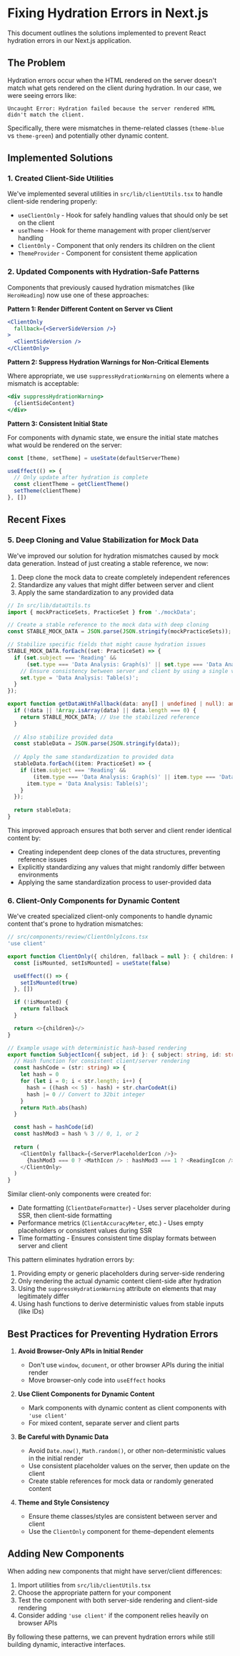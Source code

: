 # Fixing Hydration Errors in Next.js

This document outlines the solutions implemented to prevent React hydration errors in our Next.js application.

## The Problem

Hydration errors occur when the HTML rendered on the server doesn't match what gets rendered on the client during hydration. In our case, we were seeing errors like:

```
Uncaught Error: Hydration failed because the server rendered HTML didn't match the client.
```

Specifically, there were mismatches in theme-related classes (`theme-blue` vs `theme-green`) and potentially other dynamic content.

## Implemented Solutions

### 1. Created Client-Side Utilities

We've implemented several utilities in `src/lib/clientUtils.tsx` to handle client-side rendering properly:

- `useClientOnly` - Hook for safely handling values that should only be set on the client
- `useTheme` - Hook for theme management with proper client/server handling
- `ClientOnly` - Component that only renders its children on the client
- `ThemeProvider` - Component for consistent theme application

### 2. Updated Components with Hydration-Safe Patterns

Components that previously caused hydration mismatches (like `HeroHeading`) now use one of these approaches:

**Pattern 1: Render Different Content on Server vs Client**

```jsx
<ClientOnly
  fallback={<ServerSideVersion />}
>
  <ClientSideVersion />
</ClientOnly>
```

**Pattern 2: Suppress Hydration Warnings for Non-Critical Elements**

Where appropriate, we use `suppressHydrationWarning` on elements where a mismatch is acceptable:

```jsx
<div suppressHydrationWarning>
  {clientSideContent}
</div>
```

**Pattern 3: Consistent Initial State**

For components with dynamic state, we ensure the initial state matches what would be rendered on the server:

```jsx
const [theme, setTheme] = useState(defaultServerTheme)

useEffect(() => {
  // Only update after hydration is complete
  const clientTheme = getClientTheme()
  setTheme(clientTheme)
}, [])
```

## Recent Fixes

### 5. Deep Cloning and Value Stabilization for Mock Data

We've improved our solution for hydration mismatches caused by mock data generation. Instead of just creating a stable reference, we now:

1. Deep clone the mock data to create completely independent references
2. Standardize any values that might differ between server and client
3. Apply the same standardization to any provided data

```typescript
// In src/lib/dataUtils.ts
import { mockPracticeSets, PracticeSet } from './mockData';

// Create a stable reference to the mock data with deep cloning
const STABLE_MOCK_DATA = JSON.parse(JSON.stringify(mockPracticeSets));

// Stabilize specific fields that might cause hydration issues
STABLE_MOCK_DATA.forEach((set: PracticeSet) => {
  if (set.subject === 'Reading' && 
      (set.type === 'Data Analysis: Graph(s)' || set.type === 'Data Analysis: Table(s)')) {
    // Ensure consistency between server and client by using a single value
    set.type = 'Data Analysis: Table(s)';
  }
});

export function getDataWithFallback(data: any[] | undefined | null): any[] {
  if (!data || !Array.isArray(data) || data.length === 0) {
    return STABLE_MOCK_DATA; // Use the stabilized reference
  }
  
  // Also stabilize provided data
  const stableData = JSON.parse(JSON.stringify(data));
  
  // Apply the same standardization to provided data
  stableData.forEach((item: PracticeSet) => {
    if (item.subject === 'Reading' && 
        (item.type === 'Data Analysis: Graph(s)' || item.type === 'Data Analysis: Table(s)')) {
      item.type = 'Data Analysis: Table(s)';
    }
  });
  
  return stableData;
}
```

This improved approach ensures that both server and client render identical content by:
- Creating independent deep clones of the data structures, preventing reference issues
- Explicitly standardizing any values that might randomly differ between environments
- Applying the same standardization process to user-provided data

### 6. Client-Only Components for Dynamic Content

We've created specialized client-only components to handle dynamic content that's prone to hydration mismatches:

```typescript
// src/components/review/ClientOnlyIcons.tsx
'use client'

export function ClientOnly({ children, fallback = null }: { children: React.ReactNode, fallback?: React.ReactNode }) {
  const [isMounted, setIsMounted] = useState(false)

  useEffect(() => {
    setIsMounted(true)
  }, [])

  if (!isMounted) {
    return fallback
  }

  return <>{children}</>
}

// Example usage with deterministic hash-based rendering
export function SubjectIcon({ subject, id }: { subject: string, id: string }) {
  // Hash function for consistent client/server rendering
  const hashCode = (str: string) => {
    let hash = 0
    for (let i = 0; i < str.length; i++) {
      hash = ((hash << 5) - hash) + str.charCodeAt(i)
      hash |= 0 // Convert to 32bit integer
    }
    return Math.abs(hash)
  }

  const hash = hashCode(id)
  const hashMod3 = hash % 3 // 0, 1, or 2
  
  return (
    <ClientOnly fallback={<ServerPlaceholderIcon />}>
      {hashMod3 === 0 ? <MathIcon /> : hashMod3 === 1 ? <ReadingIcon /> : <WritingIcon />}
    </ClientOnly>
  )
}
```

Similar client-only components were created for:
- Date formatting (`ClientDateFormatter`) - Uses server placeholder during SSR, then client-side formatting
- Performance metrics (`ClientAccuracyMeter`, etc.) - Uses empty placeholders or consistent values during SSR
- Time formatting - Ensures consistent time display formats between server and client

This pattern eliminates hydration errors by:
1. Providing empty or generic placeholders during server-side rendering
2. Only rendering the actual dynamic content client-side after hydration
3. Using the `suppressHydrationWarning` attribute on elements that may legitimately differ
4. Using hash functions to derive deterministic values from stable inputs (like IDs)

## Best Practices for Preventing Hydration Errors

1. **Avoid Browser-Only APIs in Initial Render**
   - Don't use `window`, `document`, or other browser APIs during the initial render
   - Move browser-only code into `useEffect` hooks

2. **Use Client Components for Dynamic Content**
   - Mark components with dynamic content as client components with `'use client'`
   - For mixed content, separate server and client parts

3. **Be Careful with Dynamic Data**
   - Avoid `Date.now()`, `Math.random()`, or other non-deterministic values in the initial render
   - Use consistent placeholder values on the server, then update on the client
   - Create stable references for mock data or randomly generated content

4. **Theme and Style Consistency**
   - Ensure theme classes/styles are consistent between server and client
   - Use the `ClientOnly` component for theme-dependent elements

## Adding New Components

When adding new components that might have server/client differences:

1. Import utilities from `src/lib/clientUtils.tsx`
2. Choose the appropriate pattern for your component
3. Test the component with both server-side rendering and client-side rendering
4. Consider adding `'use client'` if the component relies heavily on browser APIs

By following these patterns, we can prevent hydration errors while still building dynamic, interactive interfaces.
